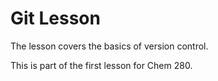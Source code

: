 # Git Lesson

The lesson covers the basics of version control. 

This is part of the first lesson for Chem 280. 